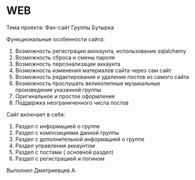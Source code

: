 # WEB
Тема проекта: Фан-сайт Группы Бутырка


Функциональные особенности сайта:
1. Возможность регистрации акккаунта, использование sqlalchemy
2. Возможность сброса и смены пароля
3. Возможность персонализации аккаунта
4. Возможность изменения материалов сайта через сам сайт
5. Возможность редактирования и удаления постов из самого сайта
6. Возможность прослушать великолепные музыкальные произведения указанной группы
7. Оригинальное и простое оформление
8. Поддержка неограниченного числа постов


Сайт включает в себя:
1. Раздел с информацией о группе
2. Раздел с композициями данной группы
3. Раздел с дополнительной информацией о группе
4. Раздел управления аккаунтом
5. Раздел с постами ( основной раздел)
6. Раздел с регистрацией и логином


Выполнил Дмитриевцев А.
